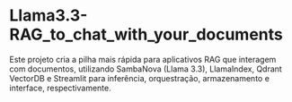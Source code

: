# Llama3.3-RAG_to_chat_with_your_documents
Este projeto cria a pilha mais rápida para aplicativos RAG que interagem com documentos, utilizando SambaNova (Llama 3.3), LlamaIndex, Qdrant VectorDB e Streamlit para inferência, orquestração, armazenamento e interface, respectivamente.

